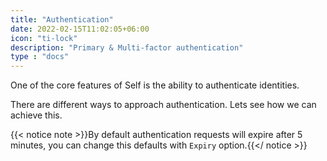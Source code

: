 ```yaml
---
title: "Authentication"
date: 2022-02-15T11:02:05+06:00
icon: "ti-lock"
description: "Primary & Multi-factor authentication"
type : "docs"
---
```


One of the core features of Self is the ability to authenticate identities.

There are different ways to approach authentication. Lets see how we can achieve this.

{{< notice note >}}By default authentication requests will expire after 5 minutes, you can change this defaults with `Expiry` option.{{</ notice >}}
